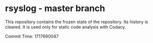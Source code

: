 # rsyslog - master branch

This repository contains the frozen state of the repository.
Its history is cleared. It is used only for static code
analysis with Codacy.

Commit Time: 1717690047